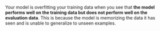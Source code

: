 Your model is overfitting your training data when you see that **the model performs well on the training data but does not perform well on the evaluation data**. This is because the model is memorizing the data it has seen and is unable to generalize to unseen examples.

